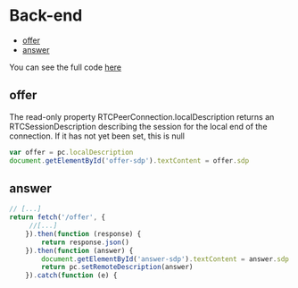 # Back-end

- [offer](#offer)
- [answer](#answer)

You can see the full code [here](src/client.js)
## offer

The read-only property RTCPeerConnection.localDescription returns an RTCSessionDescription describing the session for the local end of the connection. If it has not yet been set, this is null

``` js
var offer = pc.localDescription
document.getElementById('offer-sdp').textContent = offer.sdp
```
## answer

``` js
// [...]
return fetch('/offer', {
     //[...]
    }).then(function (response) {
        return response.json()
    }).then(function (answer) {
        document.getElementById('answer-sdp').textContent = answer.sdp
        return pc.setRemoteDescription(answer)
    }).catch(function (e) {
```